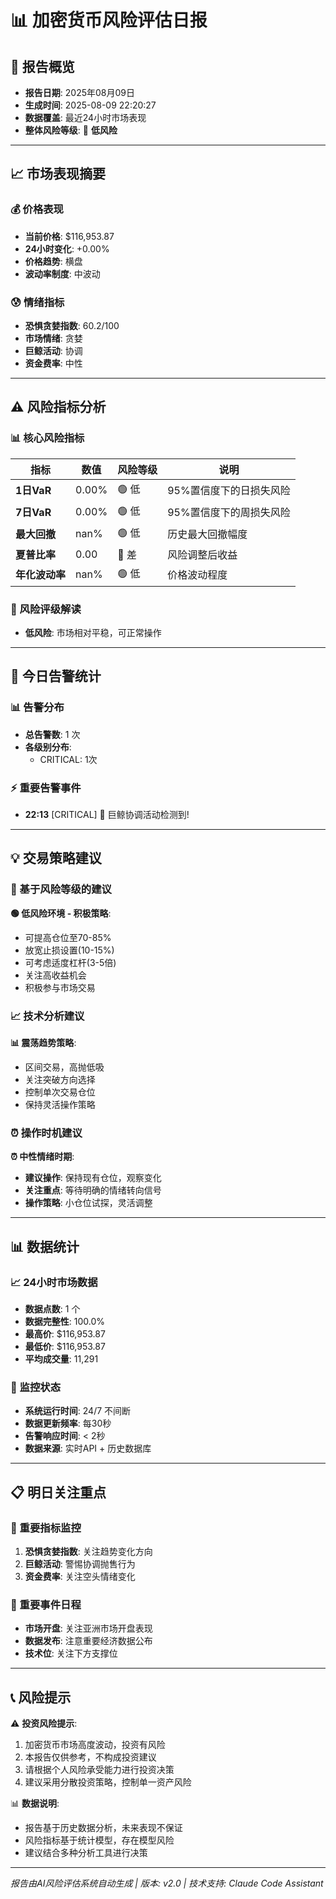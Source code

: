 # 📊 加密货币风险评估日报

## 📅 报告概览
- **报告日期**: 2025年08月09日 
- **生成时间**: 2025-08-09 22:20:27
- **数据覆盖**: 最近24小时市场表现
- **整体风险等级**: 🔸 **低风险**

---

## 📈 市场表现摘要

### 💰 价格表现
- **当前价格**: $116,953.87
- **24小时变化**: +0.00%
- **价格趋势**: 横盘
- **波动率制度**: 中波动

### 😰 情绪指标
- **恐惧贪婪指数**: 60.2/100
- **市场情绪**: 贪婪
- **巨鲸活动**: 协调
- **资金费率**: 中性

---

## ⚠️ 风险指标分析

### 📊 核心风险指标
| 指标 | 数值 | 风险等级 | 说明 |
|------|------|----------|------|
| **1日VaR** | 0.00% | 🟢 低 | 95%置信度下的日损失风险 |
| **7日VaR** | 0.00% | 🟢 低 | 95%置信度下的周损失风险 |
| **最大回撤** | nan% | 🟢 低 | 历史最大回撤幅度 |
| **夏普比率** | 0.00 | 🔴 差 | 风险调整后收益 |
| **年化波动率** | nan% | 🟢 低 | 价格波动程度 |

### 🎯 风险评级解读
- **低风险**: 市场相对平稳，可正常操作

---

## 🚨 今日告警统计

### 📊 告警分布
- **总告警数**: 1 次
- **各级别分布**:
  - CRITICAL: 1次

### ⚡ 重要告警事件
  - **22:13** [CRITICAL] 🐋 巨鲸协调活动检测到!

---

## 💡 交易策略建议

### 🎯 基于风险等级的建议

**🟢 低风险环境 - 积极策略**:
- 可提高仓位至70-85%
- 放宽止损设置(10-15%)
- 可考虑适度杠杆(3-5倍)
- 关注高收益机会
- 积极参与市场交易

### 📈 技术分析建议

**📊 震荡趋势策略**:
- 区间交易，高抛低吸
- 关注突破方向选择
- 控制单次交易仓位
- 保持灵活操作策略

### ⏰ 操作时机建议

**⏰ 中性情绪时期**:
- **建议操作**: 保持现有仓位，观察变化
- **关注重点**: 等待明确的情绪转向信号
- **操作策略**: 小仓位试探，灵活调整

---

## 📊 数据统计

### 📈 24小时市场数据
- **数据点数**: 1 个
- **数据完整性**: 100.0%
- **最高价**: $116,953.87 
- **最低价**: $116,953.87
- **平均成交量**: 11,291

### 🔔 监控状态
- **系统运行时间**: 24/7 不间断
- **数据更新频率**: 每30秒
- **告警响应时间**: < 2秒
- **数据来源**: 实时API + 历史数据库

---

## 📋 明日关注重点

### 🎯 重要指标监控
1. **恐惧贪婪指数**: 关注趋势变化方向
2. **巨鲸活动**: 警惕协调抛售行为
3. **资金费率**: 关注空头情绪变化

### 📅 重要事件日程
- **市场开盘**: 关注亚洲市场开盘表现
- **数据发布**: 注意重要经济数据公布
- **技术位**: 关注下方支撑位

---

## 📞 风险提示

⚠️ **投资风险提示**:
1. 加密货币市场高度波动，投资有风险
2. 本报告仅供参考，不构成投资建议
3. 请根据个人风险承受能力进行投资决策
4. 建议采用分散投资策略，控制单一资产风险

📊 **数据说明**:
- 报告基于历史数据分析，未来表现不保证
- 风险指标基于统计模型，存在模型风险
- 建议结合多种分析工具进行决策

---

*报告由AI风险评估系统自动生成 | 版本: v2.0 | 技术支持: Claude Code Assistant*
